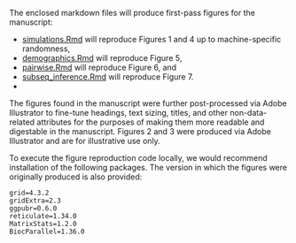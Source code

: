 The enclosed markdown files will produce first-pass figures for the manuscript:
- [simulations.Rmd](https://github.com/neurodata/causal_batch/tree/main/docs/batch_effects_paper/Figure_reproduction/simulations.Rmd) will reproduce Figures 1 and 4 up to machine-specific randomness,
- [demographics.Rmd](https://github.com/neurodata/causal_batch/tree/main/docs/batch_effects_paper/Figure_reproduction/demographics.Rmd) will reproduce Figure 5,
- [pairwise.Rmd](https://github.com/neurodata/causal_batch/tree/main/docs/batch_effects_paper/Figure_reproduction/pairwise.Rmd) will reproduce Figure 6, and
- [subseq_inference.Rmd](https://github.com/neurodata/causal_batch/tree/main/docs/batch_effects_paper/Figure_reproduction/subseq.Rmd) will reproduce Figure 7.
- 
The figures found in the manuscript were further post-processed via Adobe Illustrator to fine-tune headings, text sizing, titles, and other non-data-related attributes for the purposes of making them more readable and digestable in the manuscript. Figures 2 and 3 were produced via Adobe Illustrator and are for illustrative use only.

To execute the figure reproduction code locally, we would recommend installation of the following packages. The version in which the figures were originally produced is also provided:

```
grid=4.3.2
gridExtra=2.3
ggpubr=0.6.0
reticulate=1.34.0
MatrixStats=1.2.0
BiocParallel=1.36.0
```

